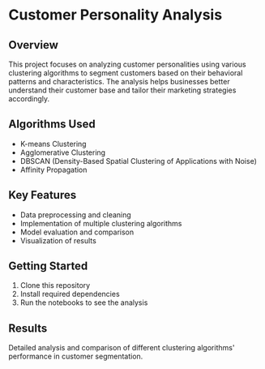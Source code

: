 # Customer Personality Analysis

## Overview
This project focuses on analyzing customer personalities using various clustering algorithms to segment customers based on their behavioral patterns and characteristics. The analysis helps businesses better understand their customer base and tailor their marketing strategies accordingly.

## Algorithms Used
- K-means Clustering
- Agglomerative Clustering
- DBSCAN (Density-Based Spatial Clustering of Applications with Noise)
- Affinity Propagation

## Key Features
- Data preprocessing and cleaning
- Implementation of multiple clustering algorithms
- Model evaluation and comparison
- Visualization of results

## Getting Started
1. Clone this repository
2. Install required dependencies
3. Run the notebooks to see the analysis

## Results
Detailed analysis and comparison of different clustering algorithms' performance in customer segmentation.